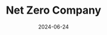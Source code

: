 ---  
layout: startup_page  
title: "Net Zero Company"  
id: "netzerocompany.org"  
permalink: "/netzerocompanynetzerocompany.org06242024/"  
website: "https://netzerocompany.org/"  
funding_round: "Seed"  
funding_amount: "$5.5M"  
investors: "Oilinvest, VARO Energy, SilviCarbon"  
about: "Net Zero Company is a Stockholm-based startup focused on carbon removal solutions. They utilize blockchain technology to create a Carbon Removal Token (CRT), offering transparency and accessibility to verified carbon credits from nature-based projects. This approach aims to democratize access to carbon removal and accelerate climate action."  
markets: "Carbon Removal, Blockchain, Environmental Services"  
hq: "Stockholm, Stockholm County, Sweden"  
founded_year: "2022"  
linkedin: "https://www.linkedin.com/company/net-zero-company/"  
twitter: "https://twitter.com/NetZeroCompany"  
instagram: ""  
facebook: ""  
crunchbase: "https://www.crunchbase.com/organization/net-zero-company?utm_source=linkedin&utm_medium=referral&utm_campaign=linkedin_companies&utm_content=profile_cta_anon&trk=funding_crunchbase"  
pitchbook: "https://pitchbook.com/profiles/company/542242-18"  

date_display: "24-Jun-2024"  
date: "2024-06-24"

# SEO Optimization  
meta_title: "Net Zero Company - Seed Funding ($5.5M)"  
meta_description: "Net Zero Company, Net Zero Company is a Stockholm-based startup focused on carbon removal solutions. They utilize blockchain technology to create a Carbon Removal Token..."  
meta_keywords: "Net Zero Company, Carbon Removal, Blockchain, Environmental Services, Seed funding"  
canonical_url: "https://startup.projectstartups.com/netzerocompanynetzerocompany.org06242024/"  
---